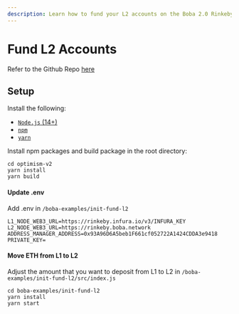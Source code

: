 ```yaml
---
description: Learn how to fund your L2 accounts on the Boba 2.0 Rinkeby
---
```


# Fund L2 Accounts

Refer to the Github Repo [here](https://github.com/omgnetwork/optimism-v2/tree/develop/boba\_examples/init-fund-l2)

## Setup



Install the following:

* [`Node.js` (14+)](https://nodejs.org/en/)
* [`npm`](https://www.npmjs.com/get-npm)
* [`yarn`](https://classic.yarnpkg.com/en/docs/install/)

Install npm packages and build package in the root directory:

```
cd optimism-v2
yarn install
yarn build
```

#### Update .env

Add .env in `/boba-examples/init-fund-l2`

```
L1_NODE_WEB3_URL=https://rinkeby.infura.io/v3/INFURA_KEY
L2_NODE_WEB3_URL=https://rinkeby.boba.network
ADDRESS_MANAGER_ADDRESS=0x93A96D6A5beb1F661cf052722A1424CDDA3e9418
PRIVATE_KEY=
```

#### Move ETH from L1 to L2

Adjust the amount that you want to deposit from L1 to L2 in `/boba-examples/init-fund-l2/src/index.js`

```
cd boba-examples/init-fund-l2
yarn install
yarn start
```
